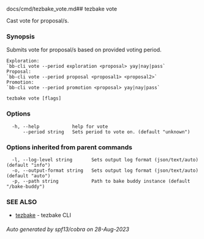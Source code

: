 docs/cmd/tezbake_vote.md## tezbake vote

Cast vote for proposal/s.

### Synopsis

Submits vote for proposal/s based on provided voting period.
	
	Exploration:
	`bb-cli vote --period exploration <proposal> yay|nay|pass`
	Proposal:
	`bb-cli vote --period proposal <proposal1> <proposal2>`
	Promotion:
	`bb-cli vote --period promotion <proposal> yay|nay|pass`
	

```
tezbake vote [flags]
```

### Options

```
  -h, --help            help for vote
      --period string   Sets period to vote on. (default "unknown")
```

### Options inherited from parent commands

```
  -l, --log-level string       Sets output log format (json/text/auto) (default "info")
  -o, --output-format string   Sets output log format (json/text/auto) (default "auto")
  -p, --path string            Path to bake buddy instance (default "/bake-buddy")
```

### SEE ALSO

* [tezbake](/tezbake/reference/cmd/tezbake)	 - tezbake CLI

###### Auto generated by spf13/cobra on 28-Aug-2023
